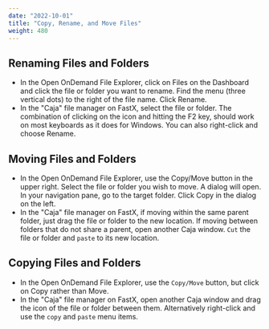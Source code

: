 ```yaml
---
date: "2022-10-01"
title: "Copy, Rename, and Move Files"
weight: 480
---
```


## Renaming Files and Folders
* In the Open OnDemand File Explorer, click on Files on the Dashboard and click the file or folder you want to rename.  Find the menu (three vertical dots) to the right of the file name.  Click Rename.
* In the "Caja" file manager on FastX, select the file or folder.  The combination of clicking on the icon and hitting the F2 key, should work on most keyboards as it does for Windows.  You can also right-click and choose Rename. 

## Moving Files and Folders
* In the Open OnDemand File Explorer, use the Copy/Move button in the upper right.  Select the file or folder you wish to move.  A dialog will open.  In your navigation pane, go to the target folder.  Click Copy in the dialog on the left.   
* In the "Caja" file manager on FastX, if moving within the same parent folder, just drag the file or folder to the new location.  If moving between folders that do not share a parent, open another Caja window.  `Cut` the file or folder and `paste` to its new location.

## Copying Files and Folders
* In the Open OnDemand File Explorer, use the `Copy/Move` button, but click on Copy rather than Move.
* In the "Caja" file manager on FastX, open another Caja window and drag the icon of the file or folder between them.  Alternatively right-click and use the `copy` and `paste` menu items.
